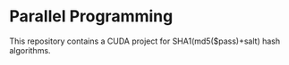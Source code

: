 # Parallel Programming
This repository contains a CUDA project for SHA1(md5($pass)+salt) hash algorithms.
